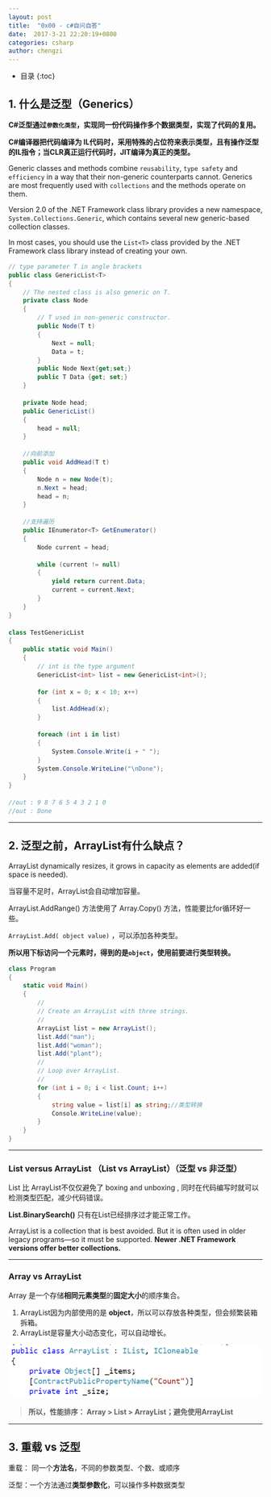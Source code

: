 ```yaml
---
layout: post
title:  "0x00 - c#自问自答"
date:  2017-3-21 22:20:19+0800
categories: csharp
author: chengzi
---
```


* 目录
{:toc}

## 1. 什么是泛型（Generics）

**C#泛型通过`参数化类型`，实现同一份代码操作多个数据类型，实现了代码的复用。**

**C#编译器把代码编译为 IL代码时，采用特殊的占位符来表示类型，且有操作泛型的IL指令；当CLR真正运行代码时，JIT编译为真正的类型。**

Generic classes and methods combine `reusability`, `type safety` and `efficiency` in a way that their non-generic counterparts cannot. Generics are most frequently used with `collections` and the methods operate on them. 

Version 2.0 of the .NET Framework  class library provides a new namespace, `System.Collections.Generic`, which contains several new generic-based collection classes. 

In most cases, you should use the `List<T>` class provided by the .NET Framework class library instead of creating your own.


``` csharp
// type parameter T in angle brackets
public class GenericList<T> 
{
    // The nested class is also generic on T.
    private class Node
    {
        // T used in non-generic constructor.
        public Node(T t)
        {
            Next = null;
            Data = t;
        }
        public Node Next{get;set;}
        public T Data {get; set;} 
    }

    private Node head;
    public GenericList() 
    {
        head = null;
    }

    //向前添加
    public void AddHead(T t) 
    {
        Node n = new Node(t);
        n.Next = head;
        head = n;
    }

    //支持遍历
    public IEnumerator<T> GetEnumerator()
    {
        Node current = head;

        while (current != null)
        {
            yield return current.Data;
            current = current.Next;
        }
    }
}

class TestGenericList
{
    public static void Main()
    {
        // int is the type argument
        GenericList<int> list = new GenericList<int>();

        for (int x = 0; x < 10; x++)
        {
            list.AddHead(x);
        }

        foreach (int i in list)
        {
            System.Console.Write(i + " ");
        }
        System.Console.WriteLine("\nDone");
    }
}

//out : 9 8 7 6 5 4 3 2 1 0
//out : Done
```
----------------

## 2. 泛型之前，ArrayList有什么缺点？

ArrayList dynamically resizes, it grows in capacity  as elements are added(if space is needed).

当容量不足时，ArrayList会自动增加容量。

ArrayList.AddRange() 方法使用了 Array.Copy() 方法，性能要比for循环好一些。

`ArrayList.Add( object value)` ，可以添加各种类型。

**所以用下标访问一个元素时，得到的是`object`，使用前要进行类型转换。**

``` csharp
class Program
{
    static void Main()
    {
        //
        // Create an ArrayList with three strings.
        //
        ArrayList list = new ArrayList();
        list.Add("man");
        list.Add("woman");
        list.Add("plant");
        //
        // Loop over ArrayList.
        //
        for (int i = 0; i < list.Count; i++)
        {
            string value = list[i] as string;//类型转换
            Console.WriteLine(value);
        }
    }
}
```
----------------
### List versus ArrayList （List vs ArrayList）（泛型 vs 非泛型）

List 比 ArrayList不仅仅避免了 boxing and unboxing , 同时在代码编写时就可以检测类型匹配，减少代码错误。

**List.BinarySearch()** 只有在List已经排序过才能正常工作。

ArrayList is a collection that is best avoided. But it is often used in older legacy programs—so it must be supported. **Newer .NET Framework versions offer better collections.**

----------------
### Array vs ArrayList

Array 是一个存储**相同元素类型**的**固定大小**的顺序集合。

1. ArrayList因为内部使用的是 **object**，所以可以存放各种类型，但会频繁装箱拆箱。
2. ArrayList是容量大小动态变化，可以自动增长。

![ArrayList](/images/src-ArrayList.png)

> **所以，性能排序： Array >  List  > ArrayList；避免使用ArrayList**

---------------
## 3. 重载 vs 泛型

重载： 同一个**方法名**，不同的参数类型、个数、或顺序

泛型：一个方法通过**类型参数化**，可以操作多种数据类型

